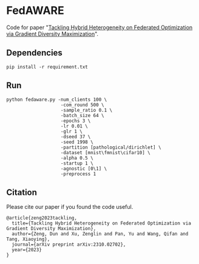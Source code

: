 # FedAWARE

 Code for paper "[Tackling Hybrid Heterogeneity on Federated Optimization via Gradient Diversity Maximization](https://arxiv.org/abs/2310.02702)".


## Dependencies

 `pip install -r requirement.txt`

## Run

```
python fedaware.py -num_clients 100 \
                    -com_round 500 \
                    -sample_ratio 0.1 \
                    -batch_size 64 \
                    -epochs 3 \
                    -lr 0.01 \
                    -glr 1 \
                    -dseed 37 \
                    -seed 1998 \
                    -partition [pathological/dirichlet] \
                    -dataset [mnist\fmnist\cifar10] \
                    -alpha 0.5 \
                    -startup 1 \
                    -agnostic [0\1] \
                    -preprocess 1
```

## Citation

Please cite our paper if you found the code useful.

```
@article{zeng2023tackling,
  title={Tackling Hybrid Heterogeneity on Federated Optimization via Gradient Diversity Maximization},
  author={Zeng, Dun and Xu, Zenglin and Pan, Yu and Wang, Qifan and Tang, Xiaoying},
  journal={arXiv preprint arXiv:2310.02702},
  year={2023}
}
```
